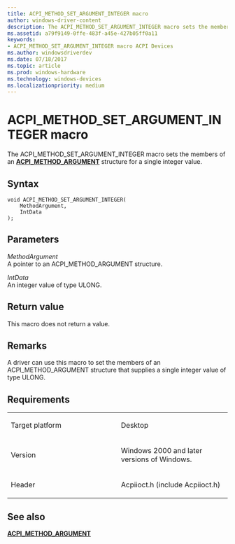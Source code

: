 ```yaml
---
title: ACPI_METHOD_SET_ARGUMENT_INTEGER macro
author: windows-driver-content
description: The ACPI_METHOD_SET_ARGUMENT_INTEGER macro sets the members of an ACPI_METHOD_ARGUMENT structure for a single integer value.
ms.assetid: a79f9149-0ffe-483f-a45e-427b05ff0a11
keywords: 
- ACPI_METHOD_SET_ARGUMENT_INTEGER macro ACPI Devices
ms.author: windowsdriverdev
ms.date: 07/18/2017
ms.topic: article
ms.prod: windows-hardware
ms.technology: windows-devices
ms.localizationpriority: medium
---
```


# ACPI\_METHOD\_SET\_ARGUMENT\_INTEGER macro


The ACPI\_METHOD\_SET\_ARGUMENT\_INTEGER macro sets the members of an [**ACPI\_METHOD\_ARGUMENT**](https://msdn.microsoft.com/library/windows/hardware/ff536125) structure for a single integer value.

Syntax
------

```ManagedCPlusPlus
void ACPI_METHOD_SET_ARGUMENT_INTEGER(
    MethodArgument,
    IntData
);
```

Parameters
----------

*MethodArgument*   
A pointer to an ACPI\_METHOD\_ARGUMENT structure.

*IntData*   
An integer value of type ULONG.

Return value
------------

This macro does not return a value.

Remarks
-------

A driver can use this macro to set the members of an ACPI\_METHOD\_ARGUMENT structure that supplies a single integer value of type ULONG.

Requirements
------------

<table>
<colgroup>
<col width="50%" />
<col width="50%" />
</colgroup>
<tbody>
<tr class="odd">
<td><p>Target platform</p></td>
<td>Desktop</td>
</tr>
<tr class="even">
<td><p>Version</p></td>
<td><p>Windows 2000 and later versions of Windows.</p></td>
</tr>
<tr class="odd">
<td><p>Header</p></td>
<td>Acpiioct.h (include Acpiioct.h)</td>
</tr>
</tbody>
</table>

## See also


[**ACPI\_METHOD\_ARGUMENT**](https://msdn.microsoft.com/library/windows/hardware/ff536125) 

 

 




